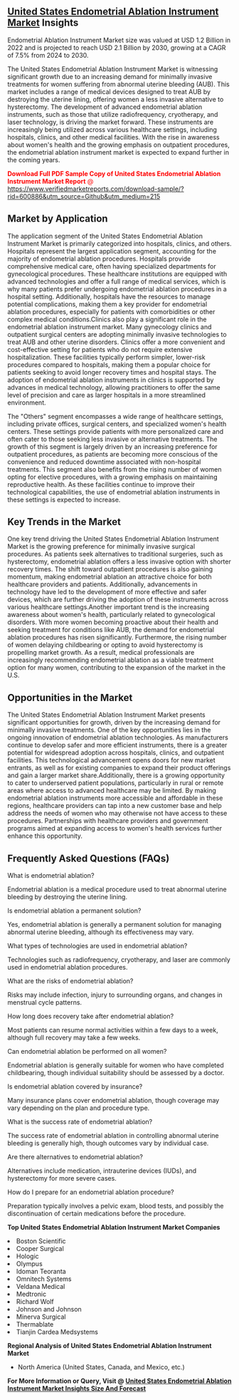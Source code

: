 <h2><a href="https://www.verifiedmarketreports.com/download-sample/?rid=600886&amp;utm_source=Github&amp;utm_medium=215" target="_blank">United States Endometrial Ablation Instrument Market</a> Insights</h2><p>Endometrial Ablation Instrument Market size was valued at USD 1.2 Billion in 2022 and is projected to reach USD 2.1 Billion by 2030, growing at a CAGR of 7.5% from 2024 to 2030.</p><p><p>The United States Endometrial Ablation Instrument Market is witnessing significant growth due to an increasing demand for minimally invasive treatments for women suffering from abnormal uterine bleeding (AUB). This market includes a range of medical devices designed to treat AUB by destroying the uterine lining, offering women a less invasive alternative to hysterectomy. The development of advanced endometrial ablation instruments, such as those that utilize radiofrequency, cryotherapy, and laser technology, is driving the market forward. These instruments are increasingly being utilized across various healthcare settings, including hospitals, clinics, and other medical facilities. With the rise in awareness about women's health and the growing emphasis on outpatient procedures, the endometrial ablation instrument market is expected to expand further in the coming years. <p><span class=""><span style="color: #ff0000;"><strong>Download Full PDF Sample Copy of United States Endometrial Ablation Instrument Market Report</strong> @ </span><a href="https://www.verifiedmarketreports.com/download-sample/?rid=600886&amp;utm_source=Github&amp;utm_medium=215" target="_blank">https://www.verifiedmarketreports.com/download-sample/?rid=600886&amp;utm_source=Github&amp;utm_medium=215</a></span></p></p><h2>Market by Application</h2><p>The application segment of the United States Endometrial Ablation Instrument Market is primarily categorized into hospitals, clinics, and others. Hospitals represent the largest application segment, accounting for the majority of endometrial ablation procedures. Hospitals provide comprehensive medical care, often having specialized departments for gynecological procedures. These healthcare institutions are equipped with advanced technologies and offer a full range of medical services, which is why many patients prefer undergoing endometrial ablation procedures in a hospital setting. Additionally, hospitals have the resources to manage potential complications, making them a key provider for endometrial ablation procedures, especially for patients with comorbidities or other complex medical conditions.Clinics also play a significant role in the endometrial ablation instrument market. Many gynecology clinics and outpatient surgical centers are adopting minimally invasive technologies to treat AUB and other uterine disorders. Clinics offer a more convenient and cost-effective setting for patients who do not require extensive hospitalization. These facilities typically perform simpler, lower-risk procedures compared to hospitals, making them a popular choice for patients seeking to avoid longer recovery times and hospital stays. The adoption of endometrial ablation instruments in clinics is supported by advances in medical technology, allowing practitioners to offer the same level of precision and care as larger hospitals in a more streamlined environment.<p>The "Others" segment encompasses a wide range of healthcare settings, including private offices, surgical centers, and specialized women's health centers. These settings provide patients with more personalized care and often cater to those seeking less invasive or alternative treatments. The growth of this segment is largely driven by an increasing preference for outpatient procedures, as patients are becoming more conscious of the convenience and reduced downtime associated with non-hospital treatments. This segment also benefits from the rising number of women opting for elective procedures, with a growing emphasis on maintaining reproductive health. As these facilities continue to improve their technological capabilities, the use of endometrial ablation instruments in these settings is expected to increase.<h2>Key Trends in the Market</h2><p>One key trend driving the United States Endometrial Ablation Instrument Market is the growing preference for minimally invasive surgical procedures. As patients seek alternatives to traditional surgeries, such as hysterectomy, endometrial ablation offers a less invasive option with shorter recovery times. The shift toward outpatient procedures is also gaining momentum, making endometrial ablation an attractive choice for both healthcare providers and patients. Additionally, advancements in technology have led to the development of more effective and safer devices, which are further driving the adoption of these instruments across various healthcare settings.Another important trend is the increasing awareness about women's health, particularly related to gynecological disorders. With more women becoming proactive about their health and seeking treatment for conditions like AUB, the demand for endometrial ablation procedures has risen significantly. Furthermore, the rising number of women delaying childbearing or opting to avoid hysterectomy is propelling market growth. As a result, medical professionals are increasingly recommending endometrial ablation as a viable treatment option for many women, contributing to the expansion of the market in the U.S.<h2>Opportunities in the Market</h2><p>The United States Endometrial Ablation Instrument Market presents significant opportunities for growth, driven by the increasing demand for minimally invasive treatments. One of the key opportunities lies in the ongoing innovation of endometrial ablation technologies. As manufacturers continue to develop safer and more efficient instruments, there is a greater potential for widespread adoption across hospitals, clinics, and outpatient facilities. This technological advancement opens doors for new market entrants, as well as for existing companies to expand their product offerings and gain a larger market share.Additionally, there is a growing opportunity to cater to underserved patient populations, particularly in rural or remote areas where access to advanced healthcare may be limited. By making endometrial ablation instruments more accessible and affordable in these regions, healthcare providers can tap into a new customer base and help address the needs of women who may otherwise not have access to these procedures. Partnerships with healthcare providers and government programs aimed at expanding access to women's health services further enhance this opportunity.<h2>Frequently Asked Questions (FAQs)</h2><p>What is endometrial ablation?</p><p>Endometrial ablation is a medical procedure used to treat abnormal uterine bleeding by destroying the uterine lining.</p><p>Is endometrial ablation a permanent solution?</p><p>Yes, endometrial ablation is generally a permanent solution for managing abnormal uterine bleeding, although its effectiveness may vary.</p><p>What types of technologies are used in endometrial ablation?</p><p>Technologies such as radiofrequency, cryotherapy, and laser are commonly used in endometrial ablation procedures.</p><p>What are the risks of endometrial ablation?</p><p>Risks may include infection, injury to surrounding organs, and changes in menstrual cycle patterns.</p><p>How long does recovery take after endometrial ablation?</p><p>Most patients can resume normal activities within a few days to a week, although full recovery may take a few weeks.</p><p>Can endometrial ablation be performed on all women?</p><p>Endometrial ablation is generally suitable for women who have completed childbearing, though individual suitability should be assessed by a doctor.</p><p>Is endometrial ablation covered by insurance?</p><p>Many insurance plans cover endometrial ablation, though coverage may vary depending on the plan and procedure type.</p><p>What is the success rate of endometrial ablation?</p><p>The success rate of endometrial ablation in controlling abnormal uterine bleeding is generally high, though outcomes vary by individual case.</p><p>Are there alternatives to endometrial ablation?</p><p>Alternatives include medication, intrauterine devices (IUDs), and hysterectomy for more severe cases.</p><p>How do I prepare for an endometrial ablation procedure?</p><p>Preparation typically involves a pelvic exam, blood tests, and possibly the discontinuation of certain medications before the procedure.</p></p><p><strong>Top United States Endometrial Ablation Instrument Market Companies</strong></p><div data-test-id=""><p><li>Boston Scientific</li><li> Cooper Surgical</li><li> Hologic</li><li> Olympus</li><li> Idoman Teoranta</li><li> Omnitech Systems</li><li> Veldana Medical</li><li> Medtronic</li><li> Richard Wolf</li><li> Johnson and Johnson</li><li> Minerva Surgical</li><li> Thermablate</li><li> Tianjin Cardea Medsystems</li></p><div><strong>Regional Analysis of&nbsp;United States Endometrial Ablation Instrument Market</strong></div><ul><li dir="ltr"><p dir="ltr">North America&nbsp;(United States, Canada, and Mexico, etc.)</p></li></ul><p><strong>For More Information or Query, Visit @&nbsp;</strong><strong><a href="https://www.verifiedmarketreports.com/product/endometrial-ablation-instrument-market/?utm_source=Github&amp;utm_medium=215" target="_blank">United States Endometrial Ablation Instrument Market Insights Size And Forecast</a></strong></p></div>
